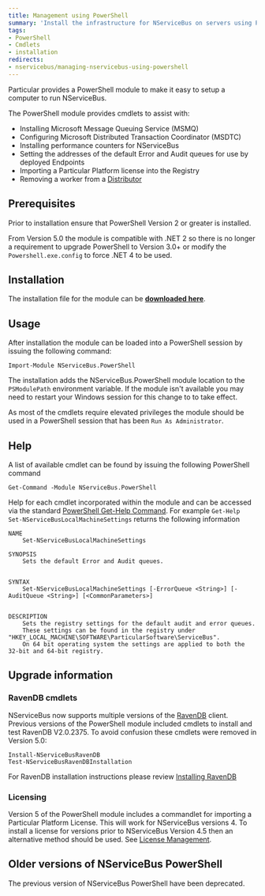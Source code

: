 ```yaml
---
title: Management using PowerShell
summary: 'Install the infrastructure for NServiceBus on servers using PowerShell. '
tags:
- PowerShell
- Cmdlets
- installation
redirects:
- nservicebus/managing-nservicebus-using-powershell
---
```


Particular provides a PowerShell module to make it easy to setup a computer to run NServiceBus.

The PowerShell module provides cmdlets to assist with:

- Installing Microsoft Message Queuing Service (MSMQ)
- Configuring Microsoft Distributed Transaction Coordinator (MSDTC)
- Installing performance counters for NServiceBus
- Setting the addresses of the default Error and Audit queues for use by deployed Endpoints
- Importing a Particular Platform license into the Registry
- Removing a worker from a [Distributor](/nservicebus/scalability-and-ha/distributor/)


## Prerequisites

Prior to installation ensure that PowerShell Version 2 or greater is installed.

From Version 5.0 the module is compatible with .NET 2 so there is no longer a requirement to upgrade PowerShell to Version 3.0+ or modify the `Powershell.exe.config` to force .NET 4 to be used.


## Installation

The installation file for the module can be **[downloaded here](https://github.com/particular/NServicebus.Powershell/releases/latest)**.


## Usage

After installation the module can be loaded into a PowerShell session by issuing the following command:

	Import-Module NServiceBus.PowerShell

The installation adds the NServiceBus.PowerShell module location to the `PSModulePath` environment variable. If the module isn't available you may need to restart your Windows session for this change to to take effect.

As most of the cmdlets require elevated privileges the module should be used in a PowerShell session that has been `Run As Administrator`.

## Help 
 
A list of available cmdlet can be found by issuing the following PowerShell command

	Get-Command -Module NServiceBus.PowerShell

Help for each cmdlet incorporated within the module and can be accessed via the standard [PowerShell Get-Help Command](https://technet.microsoft.com/en-us/library/ee176848.aspx). For example `Get-Help Set-NServiceBusLocalMachineSettings` returns the following information

	NAME
	    Set-NServiceBusLocalMachineSettings
   
	SYNOPSIS
	    Sets the default Error and Audit queues.
   
   
	SYNTAX
	    Set-NServiceBusLocalMachineSettings [-ErrorQueue <String>] [-AuditQueue <String>] [<CommonParameters>]
   
   
	DESCRIPTION
	    Sets the registry settings for the default audit and error queues.
        These settings can be found in the registry under "HKEY_LOCAL_MACHINE\SOFTWARE\ParticularSoftware\ServiceBus".
		On 64 bit operating system the settings are applied to both the 32-bit and 64-bit registry.


## Upgrade information


### RavenDB cmdlets

NServiceBus now supports multiple versions of the [RavenDB](/nservicebus/ravendb/version-compatibility.md) client. Previous versions of the PowerShell module included cmdlets to install and test RavenDB V2.0.2375. To avoid confusion these cmdlets were removed in Version 5.0:

	Install-NServiceBusRavenDB
	Test-NServiceBusRavenDBInstallation

For RavenDB installation instructions please review [Installing RavenDB](/nservicebus/ravendb/installation.md)


### Licensing
  
Version 5 of the PowerShell module includes a commandlet for importing a Particular Platform License. This will work for NServiceBus versions 4. To install a license for versions prior to NServiceBus Version 4.5 then an alternative method should be used. See [License Management](/nservicebus/licensing/license-management.md).


## Older versions of NServiceBus PowerShell

The previous version of NServiceBus PowerShell have been deprecated.